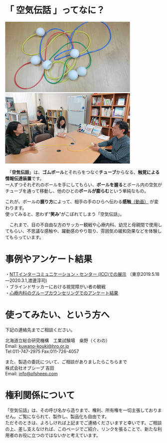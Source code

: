 # 「 空気伝話 」ってなに？  

![画像の説明1](image/air_transmission.jpg "air_transmission")
![画像の説明2](image/sceen1.jpg "sceen1")

　「**空気伝話**」は、**ゴムボール**とそれらをつなぐ**チューブ**からなる、**触覚による情報伝達装置**です。  
一人ずつそれぞれのボールを手にしてもらい、**ボールを握る**とボール内の空気がチューブを通って移動し、他のひとの**ボールが膨らむ**という単純なもの。  

これが、ボールの**握り方**によって、相手の手のひらへ伝わる**感触**[（動画）](movie/movie1.mp4)  が変わります。  
 使ってみると、思わず“**笑み**”がこぼれてしまう「空気伝話」。  
 
　これまで、目の不自由な方のサッカー観戦や心療内科、幼児と母親間で使用してもらい、不思議な感触や、躍動感のやり取り、雰囲気の緩和効果などを体験してもらっています。　　

# 事例やアンケート結果  
 ・[NTTインターコミュニケーション・センター (ICC)での展示](https://www.ntticc.or.jp/ja/exhibitions/2019/social-haptics-lab/) （東京2019.5.18—2020.3.1,渡邊淳司)  
 ・ブラインドサッカーにおける視覚障がい者の観戦  
 ・[心療内科のグループカウンセリングでのアンケート結果](image/questionnaire2.jpg) 　　

# 使ってみたい、という方へ
下記の連絡先までご相談ください。  

北海道立総合研究機構　工業試験場　桒野（くわの）  
Email: <kuwano-kouki@hro.or.jp>  
Tel:011-747-2975 Fax:011-726-4057  
  
また、製造の委託について、ご相談がありましたらこちらまで  
株式会社オブシープ  吉田  
Email: info@ofsheep.com  

# 権利関係について
「空気伝話」は、その呼び名から造りまで、権利、所有権を一切主張しておりません。ご覧になられて、製作し、製品化も自由です。  
ただそのときは、よろしければ上記までご連絡くださいますと幸いです。ご相談の上、差し支えなければ、このページでご紹介、リンクを張ることで、新たな利用者のお役に立つのではないかと考えています。


